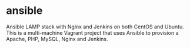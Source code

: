 # ansible
Ansible LAMP stack with Nginx and Jenkins on both CentOS and Ubuntu.
This is a multi-machine Vagrant project that uses Ansible to provision a Apache, PHP, MySQL, Nginx and Jenkins.

